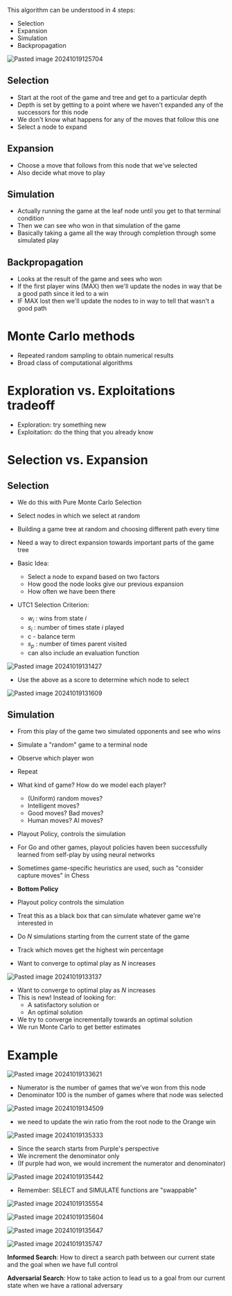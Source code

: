 This algorithm can be understood in 4 steps:
- Selection
- Expansion
- Simulation
- Backpropagation 

![Pasted image 20241019125704](https://github.com/user-attachments/assets/e807bdd7-5167-4109-95d7-687eac75fe12)

## Selection
- Start at the root of the game and tree and get to a particular depth
- Depth is set by getting to a point where we haven't expanded any of the successors for this node 
- We don't know what happens for any of the moves that follow this one 
- Select a node to expand 

## Expansion
- Choose a move that follows from this node that we've selected 
- Also decide what move to play 

## Simulation
- Actually running the game at the leaf node until you get to that terminal condition 
- Then we can see who won in that simulation of the game 
- Basically taking a game all the way through completion through some simulated play   

## Backpropagation
- Looks at the result of the game and sees who won
- If the first player wins (MAX) then we'll update the nodes in way that be a good path since it led to a win  
- IF MAX lost then we'll update the nodes to in way to tell that wasn't a good path

# Monte Carlo methods
- Repeated random sampling to obtain numerical results
- Broad class of computational algorithms  

# Exploration vs. Exploitations tradeoff 
- Exploration: try something new
- Exploitation: do the thing that you already know

# Selection vs. Expansion
## Selection
- We do this with Pure Monte Carlo Selection
- Select nodes in which we select at random 
- Building a game tree at random and choosing different path every time 
- Need a way to direct expansion towards important parts of the game tree
- Basic Idea:
	- Select a node to expand based on two factors
	- How good the node looks give our previous expansion
	- How often we have been there


- UTC1 Selection Criterion:
	- $w_i$ : wins from state $i$
	- $s_i$ : number of times state $i$ played 
	- c - balance term
	- $s_p$ : number of times parent visited 
	- can also include an evaluation function

![Pasted image 20241019131427](https://github.com/user-attachments/assets/41d5e527-6dfd-46d5-a3dd-0179d6763648)


- Use the above as a score to determine which node to select 


![Pasted image 20241019131609](https://github.com/user-attachments/assets/89b7df9a-3bb7-4653-bf2f-48c09ed9c877)


## Simulation
- From this play of the game two simulated opponents and see who wins
- Simulate a "random" game to a terminal node
- Observe which player won
- Repeat 
- What kind of game? How do we model each player?
	- (Uniform) random moves?
	- Intelligent moves?
	- Good moves? Bad moves?
	- Human moves? AI moves?

- Playout Policy, controls the simulation
- For Go and other games, playout policies haven been successfully learned from self-play by using neural networks 
- Sometimes game-specific heuristics are used, such as "consider capture moves" in Chess

- **Bottom Policy**
- Playout policy controls the simulation
- Treat this as a black box that can simulate whatever game we're interested in 
- Do $N$ simulations starting from the current state of the game 
- Track which moves get the highest win percentage 
- Want to converge to optimal play as $N$ increases



![Pasted image 20241019133137](https://github.com/user-attachments/assets/bbb9eb98-83e7-45dc-abbd-292cd1f4032a)


- Want to converge to optimal play as $N$ increases 
- This is new! Instead of looking for:
	- A satisfactory solution or
	- An optimal solution
- We try to converge incrementally towards an optimal solution 
- We run Monte Carlo to get better estimates

# Example

![Pasted image 20241019133621](https://github.com/user-attachments/assets/acaf6f22-de21-4a8d-8bc0-e9755fa55c15)


- Numerator is the number of games that we've won from this node 
- Denominator 100 is the number of games where that node was selected 


![Pasted image 20241019134509](https://github.com/user-attachments/assets/b4715c6d-8ca9-4691-841f-ce960291de3a)


- we need to update the win ratio from the root node to the Orange win

![Pasted image 20241019135333](https://github.com/user-attachments/assets/a0b07757-5326-4f87-aa29-8c4ae560a266)


- Since the search starts from Purple's perspective 
- We increment the denominator only 
- (If purple had won, we would increment the numerator and denominator)


![Pasted image 20241019135442](https://github.com/user-attachments/assets/3e3c3d55-889b-4108-8f67-1b789ac81530)


- Remember: SELECT and SIMULATE functions are "swappable"


![Pasted image 20241019135554](https://github.com/user-attachments/assets/8533ed39-9e31-4701-a8dd-af298d5ed198)



![Pasted image 20241019135604](https://github.com/user-attachments/assets/9c8bb919-ef23-4dbd-975e-0181eae3667c)



![Pasted image 20241019135647](https://github.com/user-attachments/assets/a0a04ea3-fd2f-4f97-bf6f-546e40e3f8ae)



![Pasted image 20241019135747](https://github.com/user-attachments/assets/f242269d-c915-40b7-b4a3-ffb6a89759c8)


**Informed Search**: How to direct a search path between our current state and the goal when we have full control

**Adversarial Search**: How to take action to lead us to a goal from our current state when we have a rational adversary 

